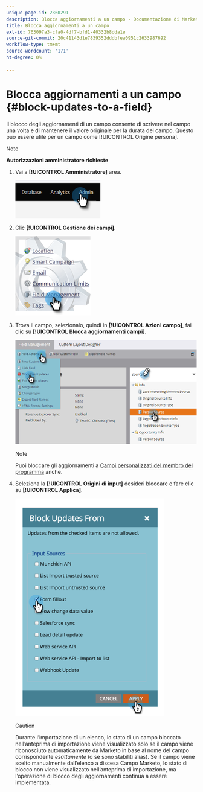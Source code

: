 ```yaml
---
unique-page-id: 2360291
description: Blocca aggiornamenti a un campo - Documentazione di Marketo - Documentazione del prodotto
title: Blocca aggiornamenti a un campo
exl-id: 763097a3-cfa0-4df7-bfd1-40332b8dda1e
source-git-commit: 20c41143d1e7839352dddbfea0951c2633987692
workflow-type: tm+mt
source-wordcount: '171'
ht-degree: 0%

---
```


# Blocca aggiornamenti a un campo {#block-updates-to-a-field}

Il blocco degli aggiornamenti di un campo consente di scrivere nel campo una volta e di mantenere il valore originale per la durata del campo. Questo può essere utile per un campo come [!UICONTROL Origine persona].

>[!NOTE]
>
>**Autorizzazioni amministratore richieste**

1. Vai a **[!UICONTROL Amministratore]** area.

   ![](assets/block-updates-to-a-field-1.png)

1. Clic **[!UICONTROL Gestione dei campi]**.

   ![](assets/block-updates-to-a-field-2.png)

1. Trova il campo, selezionalo, quindi in **[!UICONTROL Azioni campo]**, fai clic su **[!UICONTROL Blocca aggiornamenti campi]**.

   ![](assets/block-updates-to-a-field-3.png)

   >[!NOTE]
   >
   >Puoi bloccare gli aggiornamenti a [Campi personalizzati del membro del programma](/help/marketo/product-docs/core-marketo-concepts/programs/working-with-programs/program-member-custom-fields.md) anche.

1. Seleziona la **[!UICONTROL Origini di input]** desideri bloccare e fare clic su **[!UICONTROL Applica]**.

   ![](assets/block-updates-to-a-field-4.png)

   >[!CAUTION]
   >
   >Durante l’importazione di un elenco, lo stato di un campo bloccato nell’anteprima di importazione viene visualizzato solo se il campo viene riconosciuto automaticamente da Marketo in base al nome del campo corrispondente _esattamente_ (o se sono stabiliti alias). Se il campo viene scelto manualmente dall’elenco a discesa Campo Marketo, lo stato di blocco non viene visualizzato nell’anteprima di importazione, ma l’operazione di blocco degli aggiornamenti continua a essere implementata.
